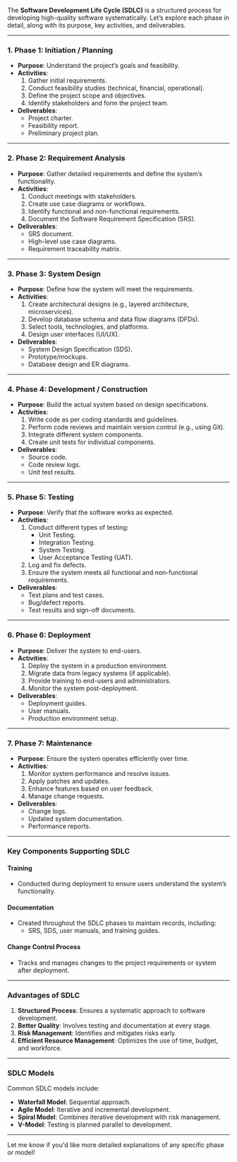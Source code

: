 The **Software Development Life Cycle (SDLC)** is a structured process for developing high-quality software systematically. Let’s explore each phase in detail, along with its purpose, key activities, and deliverables.

---

### **1. Phase 1: Initiation / Planning**
- **Purpose**: Understand the project’s goals and feasibility.
- **Activities**:
  1. Gather initial requirements.
  2. Conduct feasibility studies (technical, financial, operational).
  3. Define the project scope and objectives.
  4. Identify stakeholders and form the project team.
- **Deliverables**:
  - Project charter.
  - Feasibility report.
  - Preliminary project plan.

---

### **2. Phase 2: Requirement Analysis**
- **Purpose**: Gather detailed requirements and define the system’s functionality.
- **Activities**:
  1. Conduct meetings with stakeholders.
  2. Create use case diagrams or workflows.
  3. Identify functional and non-functional requirements.
  4. Document the Software Requirement Specification (SRS).
- **Deliverables**:
  - SRS document.
  - High-level use case diagrams.
  - Requirement traceability matrix.

---

### **3. Phase 3: System Design**
- **Purpose**: Define how the system will meet the requirements.
- **Activities**:
  1. Create architectural designs (e.g., layered architecture, microservices).
  2. Develop database schema and data flow diagrams (DFDs).
  3. Select tools, technologies, and platforms.
  4. Design user interfaces (UI/UX).
- **Deliverables**:
  - System Design Specification (SDS).
  - Prototype/mockups.
  - Database design and ER diagrams.

---

### **4. Phase 4: Development / Construction**
- **Purpose**: Build the actual system based on design specifications.
- **Activities**:
  1. Write code as per coding standards and guidelines.
  2. Perform code reviews and maintain version control (e.g., using Git).
  3. Integrate different system components.
  4. Create unit tests for individual components.
- **Deliverables**:
  - Source code.
  - Code review logs.
  - Unit test results.

---

### **5. Phase 5: Testing**
- **Purpose**: Verify that the software works as expected.
- **Activities**:
  1. Conduct different types of testing:
     - Unit Testing.
     - Integration Testing.
     - System Testing.
     - User Acceptance Testing (UAT).
  2. Log and fix defects.
  3. Ensure the system meets all functional and non-functional requirements.
- **Deliverables**:
  - Test plans and test cases.
  - Bug/defect reports.
  - Test results and sign-off documents.

---

### **6. Phase 6: Deployment**
- **Purpose**: Deliver the system to end-users.
- **Activities**:
  1. Deploy the system in a production environment.
  2. Migrate data from legacy systems (if applicable).
  3. Provide training to end-users and administrators.
  4. Monitor the system post-deployment.
- **Deliverables**:
  - Deployment guides.
  - User manuals.
  - Production environment setup.

---

### **7. Phase 7: Maintenance**
- **Purpose**: Ensure the system operates efficiently over time.
- **Activities**:
  1. Monitor system performance and resolve issues.
  2. Apply patches and updates.
  3. Enhance features based on user feedback.
  4. Manage change requests.
- **Deliverables**:
  - Change logs.
  - Updated system documentation.
  - Performance reports.

---

### **Key Components Supporting SDLC**

#### **Training**
- Conducted during deployment to ensure users understand the system’s functionality.

#### **Documentation**
- Created throughout the SDLC phases to maintain records, including:
  - SRS, SDS, user manuals, and training guides.

#### **Change Control Process**
- Tracks and manages changes to the project requirements or system after deployment.

---

### **Advantages of SDLC**
1. **Structured Process**: Ensures a systematic approach to software development.
2. **Better Quality**: Involves testing and documentation at every stage.
3. **Risk Management**: Identifies and mitigates risks early.
4. **Efficient Resource Management**: Optimizes the use of time, budget, and workforce.

---

### **SDLC Models**
Common SDLC models include:
- **Waterfall Model**: Sequential approach.
- **Agile Model**: Iterative and incremental development.
- **Spiral Model**: Combines iterative development with risk management.
- **V-Model**: Testing is planned parallel to development.

---

Let me know if you'd like more detailed explanations of any specific phase or model!